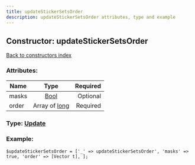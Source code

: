 ```yaml
---
title: updateStickerSetsOrder
description: updateStickerSetsOrder attributes, type and example
---
```

## Constructor: updateStickerSetsOrder  
[Back to constructors index](index.md)



### Attributes:

| Name     |    Type       | Required |
|----------|:-------------:|---------:|
|masks|[Bool](../types/Bool.md) | Optional|
|order|Array of [long](../types/long.md) | Required|



### Type: [Update](../types/Update.md)


### Example:

```
$updateStickerSetsOrder = ['_' => updateStickerSetsOrder', 'masks' => true, 'order' => [Vector t], ];
```